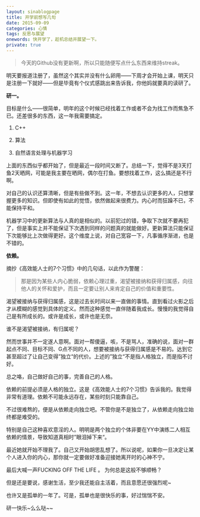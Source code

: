 ```yaml
---
layout: sinablogpage
title: 开学前想写几句
date: 2015-09-09
categories: 心情 
tags: 反思与展望
onewords: 快开学了，趁机总结并展望一下。
private: true
---
```

> 今天的Github没有更新啊，所以只能随便写点什么东西来维持streak。

明天要报道注册了，虽然这个其实并没有什么卵用——下周才会开始上课，明天只是注册一下就好——但是毕竟有个仪式感跳出来告诉我，你他妈就要真的读研了。

**研一。**

目标是什么——很简单，明年的这个时候已经找着工作或者不会为找工作而焦急不已。还差很多的东西，这一年我需要搞定。

1. C++ 

2. 算法

3. 自然语言处理与机器学习

上面的东西似乎都开始了，但是最近一段时间又断了。总结一下，觉得不是3天打鱼2天晒网，可能是我主要在晒网，偶尔在打鱼。要想找着工作，这么搞还是不行啊。

对自己的认识还算清晰，但是有些做不到。这一年，不想去认识更多的人，只想掌握更多的知识。但即使有如此的觉悟，依然做起来很费力。内心时而狂躁不已，不能保持平和。

机器学习中的更新算法与人真的是相似的。以前犯过的错，争取下次就不要再犯了，但是事实上并不能保证下次遇到同样的问题真的就能做好。更新算法只能保证下次能够比上次做得更好。这个维度上说，对自己宽容一下，凡事循序渐进，也是不错的。

**依赖。**

摘抄《高效能人士的7个习惯》中的几句话，以此作为警醒：

> 那是因为某些人内心脆弱，依赖心理过重，渴望被接纳和获得归属感，向往他人的关怀和爱护，而且一定要让别人来肯定自己的价值和重要性。

渴望被接纳与获得归属感，这是过去长时间以来一直做的事情。直到看过火影之后才从模糊的感觉到具体的定义。然而这种感觉一直伴随着我成长。慢慢的我觉得自己是有所成长的。或许是成长，或许也是无奈。

谁不是渴望被接纳，有归属呢？

然而世事并不一定遂人意啊。面对一帮傻逼，咳，不是骂人，准确的说，面对一群起点不同、目标不同、G点不同的人，想要被接纳与获得归属感是不易的。达到它甚至超过了让自己变得”独立“的代价。上述的”独立“不是指人格独立，而是指不讨好。

总之咯，自己做好自己的事，完善自己的人格。

依赖的前提必须是人格的独立。这是《高效能人士的7个习惯》告诉我的。我觉得非常有道理。依赖不可能永远存在，某些时刻只能靠自己。

不过很难熬的，便是从依赖走向独立吧。不管你是不是独立了，从依赖走向独立始终都是难受的。

特别是自己这种喜欢意淫的人。明明是两个独立的个体非要在YY中演练二人相互依赖的情景，导致知道真相时”眼泪掉下来“。

最近她就开始不理我了。自己又开始胡思乱想了。所以说呢，如果你一旦决定让某个人进入你的内心，那你就一定要做好准备迎接她离开时的心神不宁。

最后大喊一声FUCKING OFF THE LIFE 。 为何总是这般不够顺畅？

但是还是要说，感谢生活，至少我还能自主活着，而且意愿还很强烈呢~

也许又是孤单的一年了。可是，孤单也是很快乐的事，好过惴惴不安。

研一快乐~么么哒~~


